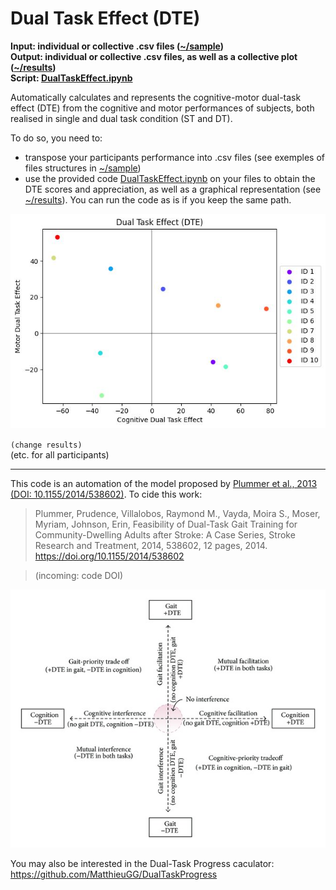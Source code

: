 # Dual Task Effect (DTE)

**Input: individual or collective .csv files ([~/sample](https://github.com/MatthieuGG/DualTaskEffect/tree/main/sample))  
Output: individual or collective .csv files, as well as a collective plot ([~/results](https://github.com/MatthieuGG/DualTaskEffect/tree/main/results))  
Script: [DualTaskEffect.ipynb](https://github.com/MatthieuGG/DualTaskEffect/blob/main/DualTaskEffect.ipynb)**  

Automatically calculates and represents the cognitive-motor dual-task effect (DTE) from the cognitive and motor performances of subjects, both realised in single and dual task condition (ST and DT).  

To do so, you need to:
- transpose your participants performance into .csv files (see exemples of files structures in [~/sample](https://github.com/MatthieuGG/DualTaskEffect/tree/main/sample))
- use the provided code [DualTaskEffect.ipynb](https://github.com/MatthieuGG/DualTaskEffect/blob/main/DualTaskEffect.ipynb) on your files to obtain the DTE scores and appreciation, as well as a graphical representation (see [~/results](https://github.com/MatthieuGG/DualTaskEffect/tree/main/results)). You can run the code as is if you keep the same path.

![Dual Task Effect Graph](https://github.com/MatthieuGG/DualTaskEffect/blob/main/results/DTE_plot.jpg?raw=true)  

`(change results)`  
(etc. for all participants)  

---
This code is an automation of the model proposed by [Plummer et al., 2013 (DOI: 10.1155/2014/538602)](https://onlinelibrary.wiley.com/doi/10.1155/2014/538602). To cide this work:  
> Plummer, Prudence, Villalobos, Raymond M., Vayda, Moira S., Moser, Myriam, Johnson, Erin, Feasibility of Dual-Task Gait Training for Community-Dwelling Adults after Stroke: A Case Series, Stroke Research and Treatment, 2014, 538602, 12 pages, 2014. https://doi.org/10.1155/2014/538602  

> (incoming: code DOI) 

![Dual Task Effect](https://github.com/MatthieuGG/DualTaskEffect/blob/main/images/DTE.jpg?raw=true)

You may also be interested in the Dual-Task Progress caculator: https://github.com/MatthieuGG/DualTaskProgress
